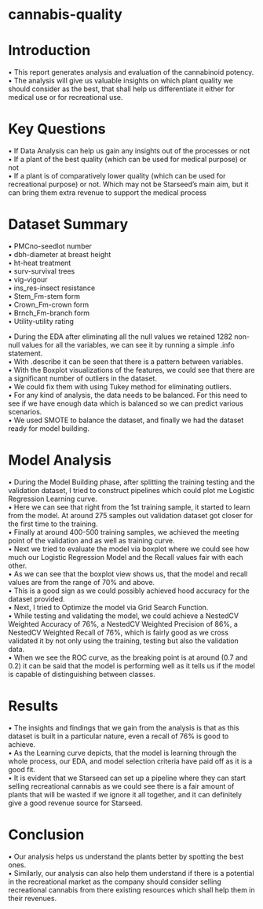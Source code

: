 # cannabis-quality

# Introduction
•	This report generates analysis and evaluation of the cannabinoid potency.  
•	The analysis will give us valuable insights on which plant quality we should consider as the best, that shall help us differentiate it either for medical use or for recreational use.


# Key Questions
•	If Data Analysis can help us gain any insights out of the processes or not  
•	If a plant of the best quality (which can be used for medical purpose) or not  
•	If a plant is of comparatively lower quality (which can be used for recreational purpose) or not. Which may not be Starseed’s main aim, but it can bring them extra revenue to support the medical process  

# Dataset Summary
•	PMCno-seedlot number  
•	dbh-diameter at breast height  
•	ht-heat treatment  
•	surv-survival trees  
•	vig-vigour  
•	ins_res-insect resistance  
•	Stem_Fm-stem form  
•	Crown_Fm-crown form  
•	Brnch_Fm-branch form  
•	Utility-utility rating  
  
•	During the EDA after eliminating all the null values we retained 1282 non-null values for all the variables, we can see it by running a simple .info statement.  
•	With .describe it can be seen that there is a pattern between variables.  
•	With the Boxplot visualizations of the features, we could see that there are a significant number of outliers in the dataset.  
•	We could fix them with using Tukey method for eliminating outliers.  
•	For any kind of analysis, the data needs to be balanced. For this need to see if we have enough data which is balanced so we can predict various scenarios.  
•	We used SMOTE to balance the dataset, and finally we had the dataset ready for model building.  

# Model Analysis
•	During the Model Building phase, after splitting the training testing and the validation dataset, I tried to construct pipelines which could plot me Logistic Regression Learning curve.  
•	Here we can see that right from the 1st training sample, it started to learn from the model. At around 275 samples out validation dataset got closer for the first time to the training.  
•	Finally at around 400-500 training samples, we achieved the meeting point of the validation and as well as training curve.  
•	Next we tried to evaluate the model via boxplot where we could see how much our Logistic Regression Model and the Recall values fair with each other.  
•	As we can see that the boxplot view shows us, that the model and recall values are from the range of 70% and above.  
•	This is a good sign as we could possibly achieved hood accuracy for the dataset provided.  
•	Next, I tried to Optimize the model via Grid Search Function.  
•	While testing and validating the model, we could achieve a NestedCV Weighted Accuracy of 76%, a NestedCV Weighted Precision of 86%, a NestedCV Weighted Recall of 76%, which is fairly good as we cross validated it by not only using the training, testing but also the validation data.  
•	When we see the ROC curve, as the breaking point is at around (0.7 and 0.2) it can be said that the model is performing well as it tells us if the model is capable of distinguishing between classes.  

# Results
•	The insights and findings that we gain from the analysis is that as this dataset is built in a particular nature, even a recall of 76% is good to achieve.  
•	As the Learning curve depicts, that the model is learning through the whole process, our EDA, and model selection criteria have paid off as it is a good fit.  
•	It is evident that we Starseed can set up a pipeline where they can start selling recreational cannabis as we could see there is a fair amount of plants that will be wasted if we ignore it all together, and it can definitely give a good revenue source for Starseed.  

# Conclusion
•	Our analysis helps us understand the plants better by spotting the best ones.  
•	Similarly, our analysis can also help them understand if there is a potential in the recreational market as the company should consider selling recreational cannabis from there existing resources which shall help them in their revenues.  
